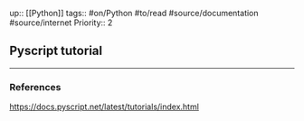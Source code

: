 up:: [[Python]]
tags:: #on/Python  #to/read #source/documentation #source/internet 
Priority:: 2

## Pyscript tutorial



---

### References

https://docs.pyscript.net/latest/tutorials/index.html